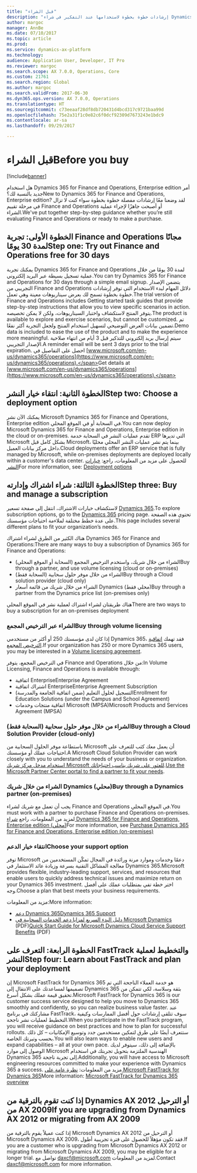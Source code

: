 ```yaml
---
title: "قبل الشراء"
description: "إرشادات خطوة بخطوة لاستخدامها عند التفكير في شراء Dynamics 365 for Finance and Operations, Enterprise edition."
author: margoc
manager: AnnBe
ms.date: 07/10/2017
ms.topic: article
ms.prod: 
ms.service: dynamics-ax-platform
ms.technology: 
audience: Application User, Developer, IT Pro
ms.reviewer: margoc
ms.search.scope: AX 7.0.0, Operations, Core
ms.custom: 21761
ms.search.region: Global
ms.author: margoc
ms.search.validFrom: 2017-06-30
ms.dyn365.ops.version: AX 7.0.0, Operations
ms.translationtype: HT
ms.sourcegitcommit: c73eeaaf28df8db720431d4bcd317c9721baa99d
ms.openlocfilehash: 75e2a31f1c0e82c6f0dcf92309d7673243e1bdc9
ms.contentlocale: ar-sa
ms.lasthandoff: 09/29/2017

---
```


# <a name="before-you-buy"></a><span data-ttu-id="d88ff-103">قبل الشراء</span><span class="sxs-lookup"><span data-stu-id="d88ff-103">Before you buy</span></span> 

[!include[banner](../includes/banner.md)]

<span data-ttu-id="d88ff-104">هل استخدام Dynamics 365 for Finance and Operations, Enterprise edition أمر جديد بالنسبة لك؟</span><span class="sxs-lookup"><span data-stu-id="d88ff-104">New to Dynamics 365 for Finance and Operations, Enterprise edition?</span></span> <span data-ttu-id="d88ff-105">لقد وضعنا معًا إرشادات مفصلة خطوة بخطوة سواء كنت لا تزال في مرحلة تقييم Finance and Operations أو أصبحت جاهزًا لإجراء عملية الشراء.</span><span class="sxs-lookup"><span data-stu-id="d88ff-105">We've put together step-by-step guidance whether you’re still evaluating Finance and Operations or ready to make a purchase.</span></span>

## <a name="step-one--try-out-finance-and-operations-free-for-30-days"></a><span data-ttu-id="d88ff-106">الخطوة الأولى: تجربة Finance and Operations مجانًا لمدة 30 يومًا</span><span class="sxs-lookup"><span data-stu-id="d88ff-106">Step one:  Try out Finance and Operations free for 30 days</span></span>
<span data-ttu-id="d88ff-107">يمكنك تجربة Dynamics 365 for Finance and Operations لمدة 30 يومًا من خلال عملية تسجيل بسيطة عبر البريد إلكتروني.</span><span class="sxs-lookup"><span data-stu-id="d88ff-107">You can try Dynamics 365 for Finance and Operations for 30 days through a simple email signup.</span></span> <span data-ttu-id="d88ff-108">يتضمن الإصدار التجريبي من Finance and Operations دلائل المهام لبدء الاستخدام التي توفر إرشادات خطوة بخطوة تسمح لك بعرض سيناريوهات معينة وهي تعمل.</span><span class="sxs-lookup"><span data-stu-id="d88ff-108">The trial version of Finance and Operations includes Getting started task guides that provide step-by-step instructions that allow you to view specific scenarios in action.</span></span> <span data-ttu-id="d88ff-109">يتوفر المنتج لاستكشاف واختبار السيناريوهات، ولكن لا يمكن تخصيصه.</span><span class="sxs-lookup"><span data-stu-id="d88ff-109">The product is available to explore and exercise scenarios, but cannot be customized.</span></span> <span data-ttu-id="d88ff-110">تم تضمين بيانات العرض التوضيحي لتسهيل استخدام المنتج ولجعل التجربة أكثر نفعًا.</span><span class="sxs-lookup"><span data-stu-id="d88ff-110">Demo data is included to ease the use of the product and to make the experience more meaningful.</span></span> <span data-ttu-id="d88ff-111">سيتم إرسال بريد إلكتروني للتذكير قبل 3 أيام من انتهاء صلاحية الإصدار التجريبي.</span><span class="sxs-lookup"><span data-stu-id="d88ff-111">A reminder email will be sent 3 days prior to the trial expiration.</span></span> <span data-ttu-id="d88ff-112">احصل على التفاصيل في [www.microsoft.com/en-us/dynamics365/operations](https://www.microsoft.com/en-us/dynamics365/operations).</span><span class="sxs-lookup"><span data-stu-id="d88ff-112">Get details at [www.microsoft.com/en-us/dynamics365/operations](https://www.microsoft.com/en-us/dynamics365/operations).</span></span>

## <a name="step-two-choose-a-deployment-option"></a><span data-ttu-id="d88ff-113">الخطوة الثانية: انتقاء خيار النشر</span><span class="sxs-lookup"><span data-stu-id="d88ff-113">Step two: Choose a deployment option</span></span>
<span data-ttu-id="d88ff-114">يمكنك الآن نشر Microsoft Dynamics 365 for Finance and Operations, Enterprise edition في السحابة أو في الموقع المحلي.</span><span class="sxs-lookup"><span data-stu-id="d88ff-114">You can now deploy Microsoft Dynamics 365 for Finance and Operations, Enterprise edition in the cloud or on-premises.</span></span> <span data-ttu-id="d88ff-115">تقدم عمليات النشر في السحابة خدمة ERP التي تديرها Microsoft بشكل كامل قبل Microsoft، بينما يتم نشر عمليات النشر المحلي محليًا داخل مركز بيانات العميل.</span><span class="sxs-lookup"><span data-stu-id="d88ff-115">Cloud deployments offer an ERP service that is fully managed by Microsoft, while on-premises deployments are deployed locally within a customer's data center.</span></span>
<span data-ttu-id="d88ff-116">للحصول على مزيد من المعلومات، راجع: [خيارات النشر](../../dev-itpro/deployment/choose-deployment-type.md)</span><span class="sxs-lookup"><span data-stu-id="d88ff-116">For more information, see: [Deployment options](../../dev-itpro/deployment/choose-deployment-type.md)</span></span> 

## <a name="step-three-buy-and-manage-a-subscription"></a><span data-ttu-id="d88ff-117">الخطوة الثالثة: شراء اشتراك وإدارته</span><span class="sxs-lookup"><span data-stu-id="d88ff-117">Step three: Buy and manage a subscription</span></span>
<span data-ttu-id="d88ff-118">لاستكشاف خيارات الاشتراك، انتقل إلى صفحة تسعير [Dynamics 365](https://www.microsoft.com/en-us/dynamics365/pricing).</span><span class="sxs-lookup"><span data-stu-id="d88ff-118">To explore subscription options, go to the [Dynamics 365](https://www.microsoft.com/en-us/dynamics365/pricing) pricing page.</span></span> <span data-ttu-id="d88ff-119">تحتوي هذه الصفحة على عدة خطط مختلفة لملاءمة احتياجات مؤسستك.</span><span class="sxs-lookup"><span data-stu-id="d88ff-119">This page includes several different plans to fit your organization’s needs.</span></span>

<span data-ttu-id="d88ff-120">هناك الكثير من الطرق لشراء اشتراك Dynamics 365 for Finance and Operations:</span><span class="sxs-lookup"><span data-stu-id="d88ff-120">There are many ways to buy a subscription of Dynamics 365 for Finance and Operations:</span></span>
- <span data-ttu-id="d88ff-121">الشراء من خلال شريك، واستخدم الترخيص المجمع (السحابة أو الموقع المحلي)</span><span class="sxs-lookup"><span data-stu-id="d88ff-121">Buy through a partner, and use volume licensing (cloud or on-premises)</span></span>
- <span data-ttu-id="d88ff-122">الشراء من خلال موفر حلول سحابية (السحابة فقط)</span><span class="sxs-lookup"><span data-stu-id="d88ff-122">Buy through a Cloud solution provider (cloud only)</span></span>
- <span data-ttu-id="d88ff-123">الشراء من خلال شريك من قائمة أسعار Dynamics (محلي فقط)</span><span class="sxs-lookup"><span data-stu-id="d88ff-123">Buy through a partner from the Dynamics price list (on-premises only)</span></span>

<span data-ttu-id="d88ff-124">هناك طريقتان لشراء اشتراك لعملية نشر في الموقع المحلي</span><span class="sxs-lookup"><span data-stu-id="d88ff-124">There are two ways to buy a subscription for an on-premises deployment</span></span>

### <a name="buy-through-volume-licensing"></a><span data-ttu-id="d88ff-125">الشراء عبر الترخيص المجمع</span><span class="sxs-lookup"><span data-stu-id="d88ff-125">Buy through volume licensing</span></span>
<span data-ttu-id="d88ff-126">إذا كان لدى مؤسستك 250 أو أكثر من مستخدمي Dynamics 365، فقد تهمك [اتفاقية الترخيص المجمع](https://www.microsoft.com/en-us/licensing/how-to-buy/how-to-buy.aspx).</span><span class="sxs-lookup"><span data-stu-id="d88ff-126">If your organization has 250 or more Dynamics 365 users, you may be interested in a [Volume licensing agreement](https://www.microsoft.com/en-us/licensing/how-to-buy/how-to-buy.aspx).</span></span> 

<span data-ttu-id="d88ff-127">في الترخيص المجمع‬، يتوفر Finance and Operations من خلال:</span><span class="sxs-lookup"><span data-stu-id="d88ff-127">In Volume Licensing, Finance and Operations is available through:</span></span>
- <span data-ttu-id="d88ff-128">اتفاقية Enterprise</span><span class="sxs-lookup"><span data-stu-id="d88ff-128">Enterprise Agreement</span></span>
- <span data-ttu-id="d88ff-129">اشتراك اتفاقية Enterprise</span><span class="sxs-lookup"><span data-stu-id="d88ff-129">Enterprise Agreement Subscription</span></span>
- <span data-ttu-id="d88ff-130">التسجيل لحلول التعليم (ضمن اتفاقية الجامعة والمدرسة)</span><span class="sxs-lookup"><span data-stu-id="d88ff-130">Enrollment for Education Solutions (under the Campus and School Agreement)</span></span>
- <span data-ttu-id="d88ff-131">اتفاقية منتجات وخدمات Microsoft (MPSA)</span><span class="sxs-lookup"><span data-stu-id="d88ff-131">Microsoft Products and Services Agreement (MPSA)</span></span>

### <a name="buy-through-a-cloud-solution-provider-cloud-only"></a><span data-ttu-id="d88ff-132">الشراء من خلال موفر حلول سحابية (السحابة فقط)</span><span class="sxs-lookup"><span data-stu-id="d88ff-132">Buy through a Cloud Solution Provider (cloud-only)</span></span>
<span data-ttu-id="d88ff-133">باستطاعة موفر الحلول السحابية من Microsoft أن يعمل معك كثب للتعرف على احتياجات عملك أو مؤسستك.</span><span class="sxs-lookup"><span data-stu-id="d88ff-133">A Microsoft Cloud Solution Provider can work closely with you to understand the needs of your business or organization.</span></span> <span data-ttu-id="d88ff-134">[استخدام مدخل مركز شريك Microsoft للعثور على شريك يناسب احتياجاتك](https://partnercenter.microsoft.com/en-us/partner/home).</span><span class="sxs-lookup"><span data-stu-id="d88ff-134">[Use the Microsoft Partner Center portal to find a partner to fit your needs](https://partnercenter.microsoft.com/en-us/partner/home).</span></span> 

### <a name="buy-through-a-dynamics-partner-on-premises"></a><span data-ttu-id="d88ff-135">الشراء من خلال شريك Dynamics (محلي)</span><span class="sxs-lookup"><span data-stu-id="d88ff-135">Buy through a Dynamics partner (on-premises)</span></span>
<span data-ttu-id="d88ff-136">يجب أن تعمل مع شريك لشراء Finance and Operations في الموقع المحلي.</span><span class="sxs-lookup"><span data-stu-id="d88ff-136">You must work with a partner to purchase Finance and Operations on-premises.</span></span> <span data-ttu-id="d88ff-137">لمزيد من المعلومات، راجع [شراء Dynamics 365 for Finance and Operations, Enterprise edition (محلي)](purchase-on-premises.md)</span><span class="sxs-lookup"><span data-stu-id="d88ff-137">For more information, see [Purchase Dynamics 365 for Finance and Operations, Enterprise edition (on-premises)](purchase-on-premises.md)</span></span>

### <a name="choose-your-support-option"></a><span data-ttu-id="d88ff-138">انتقاء خيار الدعم</span><span class="sxs-lookup"><span data-stu-id="d88ff-138">Choose your support option</span></span>
<span data-ttu-id="d88ff-139">توفر Microsoft دعمًا وخدمات وموارد مرنة ورائدة في المجال تمكّن المستخدمين من معالجة المشاكل التقنية بسرعة وزيادة عائد الاستثمار في Dynamics 365.</span><span class="sxs-lookup"><span data-stu-id="d88ff-139">Microsoft provides flexible, industry-leading support, services, and resources that enable users to quickly address technical issues and maximize return on your Dynamics 365 investment.</span></span> <span data-ttu-id="d88ff-140">اختر خطة تفي بمتطلبات عملك على أفضل وجه.</span><span class="sxs-lookup"><span data-stu-id="d88ff-140">Choose a plan that best meets your business requirements.</span></span> 

<span data-ttu-id="d88ff-141">مزيد من المعلومات:</span><span class="sxs-lookup"><span data-stu-id="d88ff-141">More information:</span></span> 
- [<span data-ttu-id="d88ff-142">دعم Dynamics 365</span><span class="sxs-lookup"><span data-stu-id="d88ff-142">Dynamics 365 Support</span></span>](https://www.microsoft.com/en-us/dynamics365/support)
- <span data-ttu-id="d88ff-143">[دليل البدء السريع لمزايا دعم الخدمات السحابية في Microsoft Dynamics](http://go.microsoft.com/fwlink/?LinkId=530335) (PDF)</span><span class="sxs-lookup"><span data-stu-id="d88ff-143">[Quick Start Guide for Microsoft Dynamics Cloud Service Support Benefits](http://go.microsoft.com/fwlink/?LinkId=530335) (PDF)</span></span>

## <a name="step-four-learn-about-fasttrack-and-plan-your-deployment"></a><span data-ttu-id="d88ff-144">الخطوة الرابعة: التعرف على FastTrack والتخطيط لعملية النشر</span><span class="sxs-lookup"><span data-stu-id="d88ff-144">Step four: Learn about FastTrack and plan your deployment</span></span>
<span data-ttu-id="d88ff-145">إن Microsoft FastTrack for Dynamics 365 هو خدمة العملاء الناجحة التي تم تصميمها لمساعدتك على الانتقال إلى Dynamics 365 بثقة وسلاسة، لكي تتمكن من تحقيق قيمة عملك بشكل أسرع.</span><span class="sxs-lookup"><span data-stu-id="d88ff-145">Microsoft FastTrack for Dynamics 365 is our customer success service designed to help you move to Dynamics 365 smoothly and confidently, so you can realize business value faster.</span></span> <span data-ttu-id="d88ff-146">عند مشاركتك في برنامج FastTrack، سوف تتلقى إرشادات حول أفضل الممارسات وكيفية التخطيط لعمليات نشر ناجحة.</span><span class="sxs-lookup"><span data-stu-id="d88ff-146">When you participate in the FastTrack program, you will receive guidance on best practices and how to plan for successful rollouts.</span></span> <span data-ttu-id="d88ff-147">ستتعرف أيضًا على طرق لتمكين مستخدمين جدد وتوسيع الإمكانيات – كل ذلك بحسب وتيرتك الخاصة.</span><span class="sxs-lookup"><span data-stu-id="d88ff-147">You will also learn ways to enable new users and expand capabilities – all at your own pace.</span></span> <span data-ttu-id="d88ff-148">بالإضافة إلى ذلك، سيتوفر لديك الوصول إلى موارد Microsoft الهندسية الملتزمة بتحويل تجربتك في استخدام Dynamics 365 إلى تجربة ناجحة.</span><span class="sxs-lookup"><span data-stu-id="d88ff-148">Additionally, you will have access to Microsoft engineering resources committed to make your experience with Dynamics 365 a success.</span></span> <span data-ttu-id="d88ff-149">مزيد من المعلومات: [نظرة عامة على Microsoft FastTrack for Dynamics 365](fasttrack-dynamics-365-overview.md)</span><span class="sxs-lookup"><span data-stu-id="d88ff-149">More information: [Microsoft FastTrack for Dynamics 365 overview](fasttrack-dynamics-365-overview.md)</span></span> 

## <a name="if-you-are-upgrading-from-dynamics-ax-2012-or-migrating-from-ax-2009"></a><span data-ttu-id="d88ff-150">إذا كنت تقوم بالترقية من Dynamics AX 2012 أو الترحيل من AX 2009</span><span class="sxs-lookup"><span data-stu-id="d88ff-150">If you are upgrading from Dynamics AX 2012 or migrating from AX 2009</span></span>
<span data-ttu-id="d88ff-151">إذا كنت عميلاً يقوم بالترقية من Microsoft Dynamics AX 2012 أو الترحيل من Microsoft Dynamics AX 2009، فقد تكون مؤهلاً للحصول على فترة تجريبية أطول.</span><span class="sxs-lookup"><span data-stu-id="d88ff-151">If you are a customer who is upgrading from Microsoft Dynamics AX 2012 or migrating from Microsoft Dynamics AX 2009, you may be eligible for a longer trial.</span></span> <span data-ttu-id="d88ff-152">تواصل مع <daxcf@microsoft.com> لمزيد من المعلومات.</span><span class="sxs-lookup"><span data-stu-id="d88ff-152">Contact <daxcf@microsoft.com> for more information.</span></span> 


